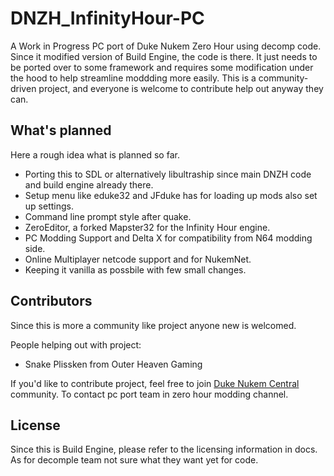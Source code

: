 # DNZH_InfinityHour-PC

A Work in Progress PC port of Duke Nukem Zero Hour using decomp code. Since it modified version of Build Engine, the code is there. It just needs to be ported over to some framework and requires some modification under the hood to help streamline moddding more easily. This is a community-driven project, and everyone is welcome to contribute help out anyway they can.

## What's planned
Here a rough idea what is planned so far.
- Porting this to SDL or alternatively libultraship since main DNZH code and build engine already there.
- Setup menu like eduke32 and JFduke has for loading up mods also set up settings.
- Command line prompt style after quake.
- ZeroEditor, a forked Mapster32 for the Infinity Hour engine.
- PC Modding Support and Delta X for compatibility from N64 modding side.
- Online Multiplayer netcode support and for NukemNet.
- Keeping it vanilla as possbile with few small changes.

## Contributors
Since this is more a community like project anyone new is welcomed. 

People helping out with project:
- Snake Plissken from Outer Heaven Gaming

If you'd like to contribute project, feel free to join [Duke Nukem Central](https://discord.gg/VMBfuXjFga) community. 
To contact pc port team in zero hour modding channel.

## License
Since this is Build Engine, please refer to the licensing information in docs. 
As for decomple team not sure what they want yet for code.

